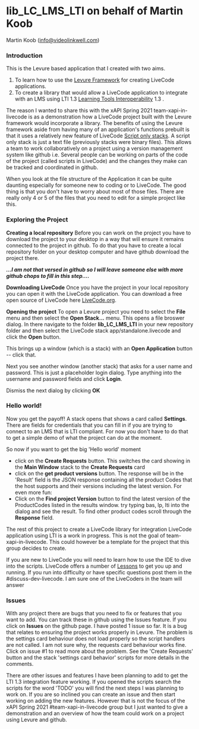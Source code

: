 # lib_LC_LMS_LTI on behalf of Martin Koob

Martin Koob (info@videolinkwell.com)

### **Introduction**

This is the Levure based application that I created with two aims. 
1. To learn how to use the [Levure Framework](https://livecode.com/products/livecode-platform/levure/) for creating LiveCode applications.
2. To create a library that would allow a LiveCode application to integrate with an LMS using LTI 1.3 [Learning Tools Interoperability](https://www.imsglobal.org/activity/learning-tools-interoperabilityLTI) 1.3 .

The reason I wanted to share this with the xAPI Spring 2021 team-xapi-in-livecode is as a demonstration how a LiveCode project built with the Levure framework would incorporate a library.   The benefits of using the Levure framework aside from having many of an application's functions prebuilt is that it uses a relatively new feature of LiveCode [Script only stacks](https://livecode.com/script-only-stacks/).  A script only stack is just a text file (previously stacks were binary files).  This allows a team to work collaboratively on a project using a version management system like github i.e. Several people can be working on parts of the code of the project (called scripts in LiveCode) and the changes they make can be tracked and coordinated in github.   

When you look at the file structure of the Application it can be quite daunting especially for someone new to coding or to LiveCode. The good thing is that you don't have to worry about most of those files.  There are really only 4 or 5 of the files that you need to edit for a simple project like this.

### **Exploring the Project**

**Creating a local repository**
Before you can work on the project you have to download the project to your desktop in a way that will ensure it remains connected to the project in github.  To do that you have to create a local repository folder on your desktop computer and have github download the project there. 

_**...I am not that versed in github so I will leave someone else with more github chops to fill in this step....**_

**Downloading LiveCode**
Once you have the project in your local repository you can open it with the LiveCode application.  You can download a free open source of LiveCode here [LiveCode.org](https://livecode.org/).

**Opening the project**
To open a Levure project you need to select the **File** menu and then select the **Open Stack...** menu.  This opens a file broswer dialog.  In there navigate to the folder **lib_LC_LMS_LTI** in your new repository folder and then select the LiveCode stack app/standalone.livecode and click the **Open** button. 

This brings up a window (which is a stack) with an **Open Application** button -- click that.

Next you see another window (another stack) that asks for a user name and password.  This is just a placeholder login dialog.  Type anything into the username and password fields and click **Login**.

Dismiss the next dialog by clicking **OK**

### Hello world!
Now you get the payoff! A stack opens that shows a card called **Settings**.  There are fields for credentials that you can fill in if you are trying to connect to an LMS that is LTI compliant.  For now you don't have to do that to get a simple demo of what the project can do at the moment.

So now if you want to get the big 'Hello world' moment 
* click on the **Create Requests** button. This switches the card showing in the **Main Window** stack to the **Create Requests** card 
* click on the **get product versions** button. The response will be in the 'Result' field is the JSON response containing all the product Codes that the host supports and their versions including the latest version.
For even more fun:
* Click on the **Find project Version** button to find the latest version of the ProductCodes listed in the results window. try typing bas, lp, lti into the dialog and see the result.  To find other product codes scroll through the **Response** field.

The rest of this project to create a LiveCode library for integration LiveCode application using LTI is a work in progress. This is not the goal of team-xapi-in-livecode.  This could however be a template for the project that this group decides to create.

If you are new to LiveCode you will need to learn how to use the IDE to dive into the scripts.  LiveCode offers a number of [Lessons](https://lessons.livecode.com/#GettingStartedWithLivecode) to get you up and running.  If you run into difficulty or have specific questions post them in the \#discuss-dev-livecode. I am sure one of the LiveCoders in the team will answer

### Issues
With any project there are bugs that you need to fix or features that you want to add.  You can track these in github using the Issues feature.  If you click on  **Issues**  on the github page.  I have posted 1 issue so far.  It is a bug that relates to ensuring the project works properly in Levure. The problem is the settings card behaviour does not load properly so the script handlers are not called.  I am not sure why, the requests card behaviour works fine. Click on  issue \#1  to read more about the problem.  See the 'Create Requests' button and the stack 'settings card behavior' scripts for more details in the comments.

There are other issues and features I have been planning to add to get the LTI 1.3 integration feature working.  If you opened the scripts search the scripts for the word 'TODO' you will find the next steps I was planning to work on.  If you are so inclined you can create an issue and then start working on adding the new features.  However that is not the focus of the xAPI Spring 2021 \#team-xapi-in-livecode group but I just wanted to give a demonstration and an overview of how the team could work on a project using Levure and github.
